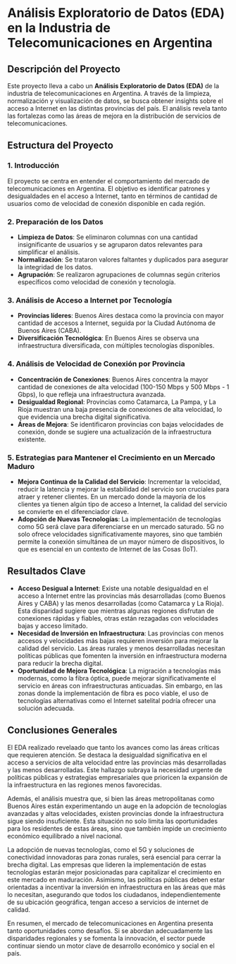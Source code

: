 # Análisis Exploratorio de Datos (EDA) en la Industria de Telecomunicaciones en Argentina

## Descripción del Proyecto

Este proyecto lleva a cabo un **Análisis Exploratorio de Datos (EDA)** de la industria de telecomunicaciones en Argentina. A través de la limpieza, normalización y visualización de datos, se busca obtener insights sobre el acceso a Internet en las distintas provincias del país. El análisis revela tanto las fortalezas como las áreas de mejora en la distribución de servicios de telecomunicaciones.

## Estructura del Proyecto

### 1. Introducción
El proyecto se centra en entender el comportamiento del mercado de telecomunicaciones en Argentina. El objetivo es identificar patrones y desigualdades en el acceso a Internet, tanto en términos de cantidad de usuarios como de velocidad de conexión disponible en cada región.

### 2. Preparación de los Datos
- **Limpieza de Datos**: Se eliminaron columnas con una cantidad insignificante de usuarios y se agruparon datos relevantes para simplificar el análisis.
- **Normalización**: Se trataron valores faltantes y duplicados para asegurar la integridad de los datos.
- **Agrupación**: Se realizaron agrupaciones de columnas según criterios específicos como velocidad de conexión y tecnología.

### 3. Análisis de Acceso a Internet por Tecnología
- **Provincias líderes**: Buenos Aires destaca como la provincia con mayor cantidad de accesos a Internet, seguida por la Ciudad Autónoma de Buenos Aires (CABA).
- **Diversificación Tecnológica**: En Buenos Aires se observa una infraestructura diversificada, con múltiples tecnologías disponibles.

### 4. Análisis de Velocidad de Conexión por Provincia
- **Concentración de Conexiones**: Buenos Aires concentra la mayor cantidad de conexiones de alta velocidad (100-150 Mbps y 500 Mbps - 1 Gbps), lo que refleja una infraestructura avanzada.
- **Desigualdad Regional**: Provincias como Catamarca, La Pampa, y La Rioja muestran una baja presencia de conexiones de alta velocidad, lo que evidencia una brecha digital significativa.
- **Áreas de Mejora**: Se identificaron provincias con bajas velocidades de conexión, donde se sugiere una actualización de la infraestructura existente.

### 5. Estrategias para Mantener el Crecimiento en un Mercado Maduro
- **Mejora Continua de la Calidad del Servicio**: Incrementar la velocidad, reducir la latencia y mejorar la estabilidad del servicio son cruciales para atraer y retener clientes. En un mercado donde la mayoría de los clientes ya tienen algún tipo de acceso a Internet, la calidad del servicio se convierte en el diferenciador clave.
- **Adopción de Nuevas Tecnologías**: La implementación de tecnologías como 5G será clave para diferenciarse en un mercado saturado. 5G no solo ofrece velocidades significativamente mayores, sino que también permite la conexión simultánea de un mayor número de dispositivos, lo que es esencial en un contexto de Internet de las Cosas (IoT).

## Resultados Clave

- **Acceso Desigual a Internet**: Existe una notable desigualdad en el acceso a Internet entre las provincias más desarrolladas (como Buenos Aires y CABA) y las menos desarrolladas (como Catamarca y La Rioja). Esta disparidad sugiere que mientras algunas regiones disfrutan de conexiones rápidas y fiables, otras están rezagadas con velocidades bajas y acceso limitado.
- **Necesidad de Inversión en Infraestructura**: Las provincias con menos accesos y velocidades más bajas requieren inversión para mejorar la calidad del servicio. Las áreas rurales y menos desarrolladas necesitan políticas públicas que fomenten la inversión en infraestructura moderna para reducir la brecha digital.
- **Oportunidad de Mejora Tecnológica**: La migración a tecnologías más modernas, como la fibra óptica, puede mejorar significativamente el servicio en áreas con infraestructuras anticuadas. Sin embargo, en las zonas donde la implementación de fibra es poco viable, el uso de tecnologías alternativas como el Internet satelital podría ofrecer una solución adecuada.

## Conclusiones Generales

El EDA realizado revelaado que tanto los avances como las áreas críticas que requieren atención. Se destaca la desigualdad significativa en el acceso a servicios de alta velocidad entre las provincias más desarrolladas y las menos desarrolladas. Este hallazgo subraya la necesidad urgente de políticas públicas y estrategias empresariales que prioricen la expansión de la infraestructura en las regiones menos favorecidas.

Además, el análisis muestra que, si bien las áreas metropolitanas como Buenos Aires están experimentando un auge en la adopción de tecnologías avanzadas y altas velocidades, existen provincias donde la infraestructura sigue siendo insuficiente. Esta situación no solo limita las oportunidades para los residentes de estas áreas, sino que también impide un crecimiento económico equilibrado a nivel nacional.

La adopción de nuevas tecnologías, como el 5G y soluciones de conectividad innovadoras para zonas rurales, será esencial para cerrar la brecha digital. Las empresas que lideren la implementación de estas tecnologías estarán mejor posicionadas para capitalizar el crecimiento en este mercado en maduración. Asimismo, las políticas públicas deben estar orientadas a incentivar la inversión en infraestructura en las áreas que más lo necesitan, asegurando que todos los ciudadanos, independientemente de su ubicación geográfica, tengan acceso a servicios de internet de calidad.

En resumen, el mercado de telecomunicaciones en Argentina presenta tanto oportunidades como desafíos. Si se abordan adecuadamente las disparidades regionales y se fomenta la innovación, el sector puede continuar siendo un motor clave de desarrollo económico y social en el país.


